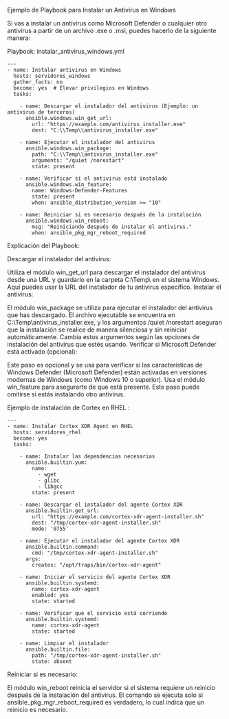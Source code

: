 Ejemplo de Playbook para Instalar un Antivirus en Windows

Si vas a instalar un antivirus como Microsoft Defender o cualquier otro antivirus a partir de un archivo .exe o .msi, puedes hacerlo de la siguiente manera:

Playbook: instalar_antivirus_windows.yml
```
---
- name: Instalar antivirus en Windows
  hosts: servidores_windows
  gather_facts: no
  become: yes  # Elevar privilegios en Windows
  tasks:

    - name: Descargar el instalador del antivirus (Ejemplo: un antivirus de terceros)
      ansible.windows.win_get_url:
        url: "https://example.com/antivirus_installer.exe"
        dest: "C:\\Temp\\antivirus_installer.exe"

    - name: Ejecutar el instalador del antivirus
      ansible.windows.win_package:
        path: "C:\\Temp\\antivirus_installer.exe"
        arguments: "/quiet /norestart"
        state: present

    - name: Verificar si el antivirus está instalado
      ansible.windows.win_feature:
        name: Windows-Defender-Features
        state: present
        when: ansible_distribution_version >= "10"

    - name: Reiniciar si es necesario después de la instalación
      ansible.windows.win_reboot:
        msg: "Reiniciando después de instalar el antivirus."
        when: ansible_pkg_mgr_reboot_required
```

Explicación del Playbook:


Descargar el instalador del antivirus:

Utiliza el módulo win_get_url para descargar el instalador del antivirus desde una URL y guardarlo en la carpeta C:\Temp\ en el sistema Windows. Aquí puedes usar la URL del instalador de tu antivirus específico.
Instalar el antivirus:

El módulo win_package se utiliza para ejecutar el instalador del antivirus que has descargado. El archivo ejecutable se encuentra en C:\Temp\antivirus_installer.exe, y los argumentos /quiet /norestart aseguran que la instalación se realice de manera silenciosa y sin reiniciar automáticamente. Cambia estos argumentos según las opciones de instalación del antivirus que estés usando.
Verificar si Microsoft Defender está activado (opcional):

Este paso es opcional y se usa para verificar si las características de Windows Defender (Microsoft Defender) están activadas en versiones modernas de Windows (como Windows 10 o superior). Usa el módulo win_feature para asegurarte de que está presente. Este paso puede omitirse si estás instalando otro antivirus.

Ejemplo de instalación de Cortex en RHEL :

```
---
- name: Instalar Cortex XDR Agent en RHEL
  hosts: servidores_rhel
  become: yes
  tasks:

    - name: Instalar las dependencias necesarias
      ansible.builtin.yum:
        name: 
          - wget
          - glibc
          - libgcc
        state: present

    - name: Descargar el instalador del agente Cortex XDR
      ansible.builtin.get_url:
        url: "https://example.com/cortex-xdr-agent-installer.sh"
        dest: "/tmp/cortex-xdr-agent-installer.sh"
        mode: '0755'

    - name: Ejecutar el instalador del agente Cortex XDR
      ansible.builtin.command: 
        cmd: "/tmp/cortex-xdr-agent-installer.sh"
      args:
        creates: "/opt/traps/bin/cortex-xdr-agent"

    - name: Iniciar el servicio del agente Cortex XDR
      ansible.builtin.systemd:
        name: cortex-xdr-agent
        enabled: yes
        state: started

    - name: Verificar que el servicio está corriendo
      ansible.builtin.systemd:
        name: cortex-xdr-agent
        state: started

    - name: Limpiar el instalador
      ansible.builtin.file:
        path: "/tmp/cortex-xdr-agent-installer.sh"
        state: absent

```

Reiniciar si es necesario:

El módulo win_reboot reinicia el servidor si el sistema requiere un reinicio después de la instalación del antivirus. El comando se ejecuta solo si ansible_pkg_mgr_reboot_required es verdadero, lo cual indica que un reinicio es necesario.
